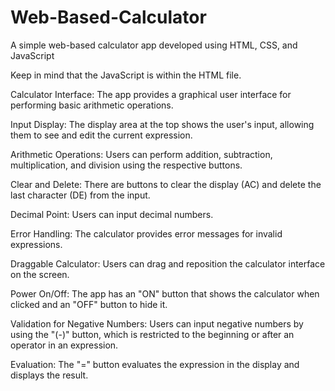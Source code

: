 # Web-Based-Calculator
A simple web-based calculator app developed using HTML, CSS, and JavaScript

Keep in mind that the JavaScript is within the HTML file.

Calculator Interface: The app provides a graphical user interface for performing basic arithmetic operations.

Input Display: The display area at the top shows the user's input, allowing them to see and edit the current expression.

Arithmetic Operations: Users can perform addition, subtraction, multiplication, and division using the respective buttons.

Clear and Delete: There are buttons to clear the display (AC) and delete the last character (DE) from the input.

Decimal Point: Users can input decimal numbers.

Error Handling: The calculator provides error messages for invalid expressions.

Draggable Calculator: Users can drag and reposition the calculator interface on the screen.

Power On/Off: The app has an "ON" button that shows the calculator when clicked and an "OFF" button to hide it.

Validation for Negative Numbers: Users can input negative numbers by using the "(-)" button, which is restricted to the beginning or after an operator in an expression.

Evaluation: The "=" button evaluates the expression in the display and displays the result.

